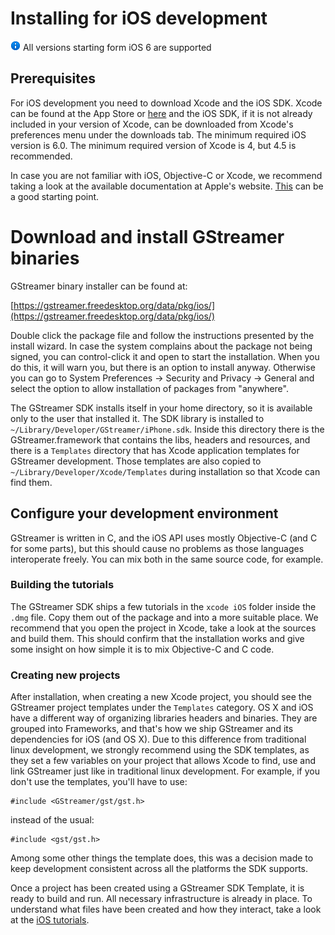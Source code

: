 # Installing for iOS development

![](images/icons/emoticons/information.png) All versions starting form iOS 6 are supported

## Prerequisites

For iOS development you need to download Xcode and the iOS SDK. Xcode
can be found at the App Store or
[here](https://developer.apple.com/devcenter/ios/index.action#downloads)
and the iOS SDK, if it is not already included in your version of Xcode,
can be downloaded from Xcode's preferences menu under the downloads tab.
The minimum required iOS version is 6.0. The minimum required version of
Xcode is 4, but 4.5 is recommended.

In case you are not familiar with iOS, Objective-C or Xcode, we
recommend taking a look at the available documentation at Apple's
website.
[This](http://developer.apple.com/library/ios/#DOCUMENTATION/iPhone/Conceptual/iPhone101/Articles/00_Introduction.html) can be a good starting point.

# Download and install GStreamer binaries

GStreamer binary installer can be found at:

[https://gstreamer.freedesktop.org/data/pkg/ios/](https://gstreamer.freedesktop.org/data/pkg/ios/)

Double click the package file and follow the instructions presented by
the install wizard. In case the system complains about the package not
being signed, you can control-click it and open to start the
installation. When you do this, it will warn you, but there is an option
to install anyway. Otherwise you can go to System Preferences → Security
and Privacy → General and select the option to allow installation of
packages from "anywhere".

The GStreamer SDK installs itself in your home directory, so it is
available only to the user that installed it. The SDK library is
installed to `~/Library/Developer/GStreamer/iPhone.sdk`. Inside this
directory there is the GStreamer.framework that contains the libs,
headers and resources, and there is a `Templates` directory that has
Xcode application templates for GStreamer development. Those templates
are also copied to `~/Library/Developer/Xcode/Templates` during
installation so that Xcode can find them.

## Configure your development environment

GStreamer is written in C, and the iOS API uses mostly Objective-C (and
C for some parts), but this should cause no problems as those languages
interoperate freely. You can mix both in the same source code, for
example.

### Building the tutorials

The GStreamer SDK ships a few tutorials in the `xcode iOS` folder inside
the `.dmg` file. Copy them out of the package and into a more suitable
place. We recommend that you open the project in Xcode, take a look
at the sources and build them. This should confirm that the installation
works and give some insight on how simple it is to mix Objective-C and C
code.

### Creating new projects

After installation, when creating a new Xcode project, you should see
the GStreamer project templates under the `Templates` category. OS X and
iOS have a different way of organizing libraries headers and binaries.
They are grouped into Frameworks, and that's how we ship GStreamer and
its dependencies for iOS (and OS X). Due to this difference from
traditional linux development, we strongly recommend using the SDK
templates, as they set a few variables on your project that allows Xcode
to find, use and link GStreamer just like in traditional linux
development. For example, if you don't use the templates, you'll have to
use:

```
#include <GStreamer/gst/gst.h>
```

instead of the usual:

```
#include <gst/gst.h>
```

Among some other things the template does, this was a decision made to
keep development consistent across all the platforms the SDK supports.

Once a project has been created using a GStreamer SDK Template, it is
ready to build and run. All necessary infrastructure is already in
place. To understand what files have been created and how they interact,
take a look at the [iOS tutorials](sdk-ios-tutorials.md).
